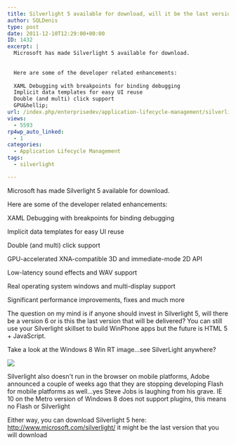 ```yaml
---
title: Silverlight 5 available for download, will it be the last version?
author: SQLDenis
type: post
date: 2011-12-10T12:29:00+00:00
ID: 1432
excerpt: |
  Microsoft has made Silverlight 5 available for download.
  
  
  Here are some of the developer related enhancements:
  
  XAML Debugging with breakpoints for binding debugging
  Implicit data templates for easy UI reuse
  Double (and multi) click support
  GPU&hellip;
url: /index.php/enterprisedev/application-lifecycle-management/silverlight-5-available-for-download/
views:
  - 5593
rp4wp_auto_linked:
  - 1
categories:
  - Application Lifecycle Management
tags:
  - silverlight

---
```

Microsoft has made Silverlight 5 available for download.

Here are some of the developer related enhancements:

XAML Debugging with breakpoints for binding debugging
  
Implicit data templates for easy UI reuse
  
Double (and multi) click support
  
GPU-accelerated XNA-compatible 3D and immediate-mode 2D API
  
Low-latency sound effects and WAV support
  
Real operating system windows and multi-display support
  
Significant performance improvements, fixes and much more

The question on my mind is if anyone should invest in Silverlight 5, will there be a version 6 or is this the last version that will be delivered? You can still use your Silverlight skillset to build WinPhone apps but the future is HTML 5 + JavaScript.
  
Take a look at the Windows 8 Win RT image...see SilverLight anywhere? 

![][1]

Silverlight also doesn't run in the browser on mobile platforms, Adobe announced a couple of weeks ago that they are stopping developing Flash for mobile platforms as well...yes Steve Jobs is laughing from his grave. IE 10 on the Metro version of Windows 8 does not support plugins, this means no Flash or Silverlight

Either way, you can download Silverlight 5 here: http://www.microsoft.com/silverlight/ it might be the last version that you will download

 [1]: https://lessthandot.z19.web.core.windows.net/wp-content/uploads/blogs/EnterpriseDev/.evocache/WinRT.PNG/fit-400x320.PNG?mtime=1323526718 ""